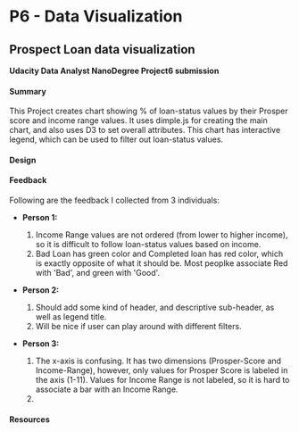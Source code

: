 # P6 - Data Visualization
## Prospect Loan data visualization
**Udacity Data Analyst NanoDegree Project6 submission**


#### Summary
This Project creates chart showing % of loan-status values by their Prosper score and income range values. 
It uses dimple.js for creating the main chart, and also uses D3 to set overall attributes.  This chart has interactive legend, which can be used to filter out loan-status values.



#### Design


#### Feedback
Following are the feedback I collected from 3 individuals:
 * **Person 1:** 
 	1) Income Range values are not ordered (from lower to higher income), so it is difficult to follow loan-status values based on income.
    2) Bad Loan has green color and Completed loan has red color, which is exactly opposite of what it should be. Most peoplke associate Red with 'Bad', and green with 'Good'.
    
* **Person 2:**
	1) Should add some kind of header, and descriptive sub-header, as well as legend title.
    2) Will be nice if user can play around with different filters.
    
* **Person 3:**
	1) The x-axis is confusing. It has two dimensions (Prosper-Score and Income-Range), however, only values for Prosper Score is labeled in the axis (1-11). Values for Income Range is not labeled, so it is hard to associate a bar with an Income Range. 
    2) 
    

#### Resources
 
 

